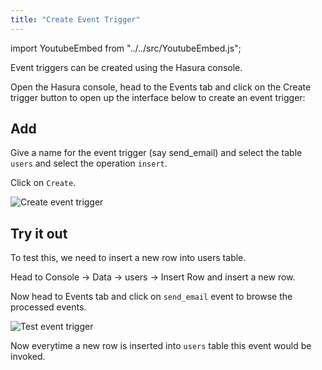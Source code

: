 ```yaml
---
title: "Create Event Trigger"
---
```


import YoutubeEmbed from "../../src/YoutubeEmbed.js";

<YoutubeEmbed link="https://www.youtube.com/embed/BKOwSlEdLUY" />

Event triggers can be created using the Hasura console.

Open the Hasura console, head to the Events tab and click on the Create trigger button to open up the interface below to create an event trigger:

## Add

Give a name for the event trigger (say send_email) and select the table `users` and select the operation `insert`.

Click on `Create`.

![Create event trigger](https://graphql-engine-cdn.hasura.io/learn-hasura/assets/graphql-hasura/add-event-trigger.png)

## Try it out

To test this, we need to insert a new row into users table.

Head to Console -> Data -> users -> Insert Row and insert a new row.

Now head to Events tab and click on `send_email` event to browse the processed events.

![Test event trigger](https://graphql-engine-cdn.hasura.io/learn-hasura/assets/graphql-hasura/test-event-trigger.png)

Now everytime a new row is inserted into `users` table this event would be invoked.

